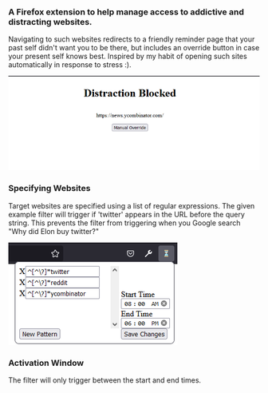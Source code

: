 ### A Firefox extension to help manage access to addictive and distracting websites. 
Navigating to such websites redirects
to a friendly reminder page that your past self didn't want you to be there, but includes an override button in case
your present self knows best. Inspired by my habit of opening such sites automatically in response to stress :).

![Distraction Redirect Page](./readme_imgs/override.png)

### Specifying Websites
Target websites are specified using a list of regular expressions. The given example filter will trigger if 
'twitter' appears in the URL before the query string. This prevents the filter from triggering when you Google search 
"Why did Elon buy twitter?"

![Example settings](./readme_imgs/browser_action.png)


### Activation Window
The filter will only trigger between the start and end times.
